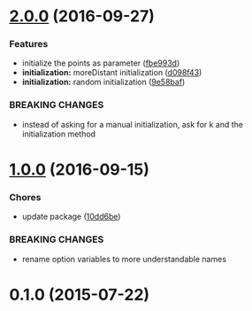 <a name="2.0.0"></a>
# [2.0.0](https://github.com/mljs/kmeans/compare/v1.0.0...v2.0.0) (2016-09-27)


### Features

* initialize the points as parameter ([fbe993d](https://github.com/mljs/kmeans/commit/fbe993d))
* **initialization:** moreDistant initialization ([d098f43](https://github.com/mljs/kmeans/commit/d098f43))
* **initialization:** random initialization ([9e58baf](https://github.com/mljs/kmeans/commit/9e58baf))


### BREAKING CHANGES

* instead of asking for a manual initialization, ask for k and the initialization method



<a name="1.0.0"></a>
# [1.0.0](https://github.com/mljs/kmeans/compare/v0.1.0...v1.0.0) (2016-09-15)


### Chores

* update package ([10dd6be](https://github.com/mljs/kmeans/commit/10dd6be))


### BREAKING CHANGES

* rename option variables to more understandable names



<a name="0.1.0"></a>
# 0.1.0 (2015-07-22)



